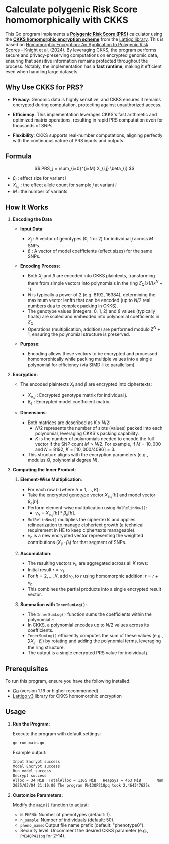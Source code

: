 # Calculate polygenic Risk Score homomorphically with CKKS 

This Go program implements a [**Polygenic Risk Score (PRS)**](https://en.wikipedia.org/wiki/Polygenic_score) calculator using the [**CKKS homomorphic encryption scheme**](https://eprint.iacr.org/2016/421.pdf) from the [Lattigo library](https://github.com/tuneinsight/lattigo). This is based on [Homomorphic Encryption: An Application to Polygenic Risk Scores - Knight et al. (2024)](https://www.researchgate.net/publication/380961036_Homomorphic_Encryption_An_Application_to_Polygenic_Risk_Scores). By leveraging CKKS, the program performs secure and privacy-preserving computations on encrypted genomic data, ensuring that sensitive information remains protected throughout the process. Notably, the implementation has a **fast runtime**, making it efficient even when handling large datasets.

## Why Use CKKS for PRS?

- **Privacy**: Genomic data is highly sensitive, and CKKS ensures it remains encrypted during computation, protecting against unauthorized access.

- **Efficiency**: This implementation leverages CKKS's fast arithmetic and optimized matrix operations, resulting in rapid PRS computation even for thousands of SNPs.

- **Flexibility**: CKKS supports real-number computations, aligning perfectly with the continuous nature of PRS inputs and outputs.

## Formula

$$
PRS_j = \sum_{i=0}^{i=M} X_{i,j} \beta_{i}
$$

- $\beta_{i}$ : effect size for variant i
- $X_{i,j}$ : the effect allele count for sample $j$ at variant $i$
- $M$ : the number of variants


## How It Works
1. **Encoding the Data**

    - **Input Data**:
        - $X_{j}$ : A vector of genotypes (0, 1 or 2) for individual $j$ across $M$ SNPs.        
        - $\beta$ : A vector of model coefficients (effect sizes) for the same SNPs.

    - **Encoding Process**:
        - Both $X_{j}$ and $\beta$ are encoded into CKKS plaintexts, transforming them from simple vectors into polynomials in the ring $Z_{Q}[x]/(x^{N} + 1)$.
        - $N$ is typically a power of 2 (e.g. 8192, 16384), determining the maximum vector lenfth that can be encoded (up to $N/2$ real numbers dua to complex packing in CKKS).
        - The genotype values (integers: 0, 1, 2) and $\beta$ values (typically floats) are scaled and embedded into polynomial coefficients in $Z_{Q}$
        - Operations (multiplication, addition) are performed modulo $Z^{N} + 1$, ensuring the polynomial structure is preserved.

    - **Purpose**:
        - Encoding allows these vectors to be encrypted and processed homomorphically while packing multiple values into a single polynomial for efficiency (via SIMD-like parallelism).

2. **Encryption:**
    - The encoded plaintexts $X_{j}$ and $\beta$ are encrypted into ciphertexts:
        - $X_{e,j}$ : Encrypted genotype matrix for individual $j$.
        - $\beta_{e}$ : Encrypted model coefficient matrix.

    - **Dimensions**:
        - Both matrices are described as $K$ x $N/2$:
            - $N/2$ represents the number of slots (values) packed into each polynomial, leveraging CKKS's packing capability.
            - $K$ is the number of polynomials needed to encode the full vector if the SNP count $M > N/2$. For example, if $M=10,000$ and $N=8192$, $K=\lceil{10,000/4096}\rceil=3$.
        - This structure aligns with the encryption parameters (e.g., modulus $Q$, polynomial degree $N$).

3. **Computing the Inner Product**:

    1. **Element-Wise Multiplication**:
        - For each row $h$ (where $h = 1, ..., K$):
        - Take the encrypted genotype vector $X_{e,j}[h]$ and model vector $\beta_e[h]$.
        - Perform element-wise multiplication using `MulRelinNew()`:
            - $v_h = X_{e,j}[h] * \beta_e[h]$.
        - `MulRelinNew()` multiplies the ciphertexts and applies relinearization to manage ciphertext growth (a technical requirement in HE to keep ciphertexts manageable).
        - $v_h$ is a new encrypted vector representing the weighted contributions ($X_{ij} \cdot \beta_i$) for that segment of SNPs.

    2. **Accumulation**:
        - The resulting vectors $v_h$ are aggregated across all $K$ rows:
        - Initial result $r = v_1$.
        - For $h = 2, ..., K$, add $v_h$ to $r$ using homomorphic addition: $r = r + v_h$.
        - This combines the partial products into a single encrypted result vector.
    3. **Summation with `InnerSumLog()`**:
        - The `InnerSumLog()` function sums the coefficients within the polynomial $r$:
        - In CKKS, a polynomial encodes up to $N/2$ values across its coefficients.
        - `InnerSumLog()` efficiently computes the sum of these values (e.g., $\sum X_{ij} \cdot \beta_i$) by rotating and adding the polynomial terms, leveraging the ring structure.
        - The output is a single encrypted PRS value for individual $j$.

## Prerequisites

To run this program, ensure you have the following installed:

- [Go](https://golang.org/dl/) (version 1.16 or higher recommended)
- [Lattigo v3](https://github.com/tuneinsight/lattigo) library for CKKS homomorphic encryption

## Usage
1. **Run the Program:**

    Execute the program with default settings:
    ```bash
    go run main.go
    ```
    Example output:

    ```bash
    Input Encrypt success
    Model Encrypt success
    Run model success
    Decrypt success
    Alloc = 34 MiB  TotalAlloc = 1105 MiB   HeapSys = 463 MiB       NumGC = 19
    2025/03/04 21:10:00 The program PN13QP218pq took 2.464347625s
    ```

2. **Customize Parameters:**

    Modify the `main()` function to adjust:
    - `N_PHENO`: Number of phenotypes (default: 1).
    - `n_sample`: Number of individuals (default: 50).
    - `pheno_name`: Output file name prefix (default: "phenotype0").
    - Security level: Uncomment the desired CKKS parameter (e.g., `PN14QP411pq` for 2^14).